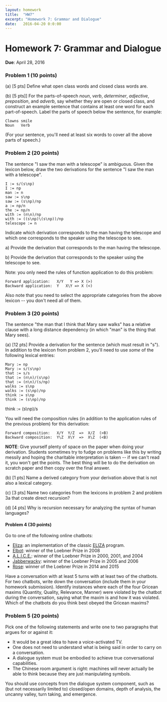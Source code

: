 ```yaml
---
layout: homework
title:  "HW7"
excerpt: "Homework 7: Grammar and Dialogue"
date:   2016-04-20 0:0:00
---
```


# Homework 7: Grammar and Dialogue

**Due**: April 28, 2016

### Problem 1 (10 points)

(a) [5 pts] Define what open class words and closed class words are.

(b) [5 pts]] For the parts-of-speech *noun*, *verb*, *determiner*, *adjective*, *preposition*, and *adverb*, say whether they are open or closed class, and construct an example sentence that contains at least one word for each part-of-speech. Label the parts of speech below the sentence, for example:

	Clowns smile
	Noun   Verb

(For your sentence, you'll need at least six words to cover all the above parts of speech.)

### Problem 2 (20 points)

The sentence "I saw the man with a telescope" is ambiguous. Given the lexicon below, draw the two derivations for the sentence "I saw the man with a telescope". 

	I := s/(s\np)
	I := np
	man := n 
	saw := s\np
	saw := (s\np)/np 
	a := np/n
	the := np/n
	with := (n\n)/np
	with := ((s\np)\(s\np))/np
	telescope := n

Indicate which derivation corresponds to the man having the telescope and which one corresponds to the speaker using the telescope to see.

a) Provide the derivation that corresponds to the man having the telescope.

b) Provide the derivation that corresponds to the speaker using the telescope to see.

Note: you only need the rules of function application to do this problem:

	Forward application:   X/Y   Y => X (>)
	Backward application:  Y   X\Y => X (<)

Also note that you need to select the appropriate categories from the above lexicon -- you don't need all of them.

### Problem 3 (20 points)

The sentence "the man that I think that Mary saw walks" has a relative clause with a long distance dependency (in which "man" is the thing that Mary sees).

(a) [12 pts] Provide a derivation for the sentence (which must result in "s"). In addition to the lexicon from problem 2, you'll need to use *some* of the following lexical entries:

	Mary := np
	Mary := s/(s\np)
	that := s/s
	that := (n\n)/(s\np)
	that := (n\n)/(s/np)
	walks := s\np
	walks := (s\np)/np
	think := s\np
	think := (s\np)/np
  think := (s\np)/s
  
You will need the composition rules (in addition to the application rules of the previous problem) for this derivation:

	Forward composition:   X/Y  Y/Z  =>  X/Z  (>B)
	Backward composition:  Y\Z  X\Y  =>  X\Z  (<B)

**NOTE**: Give yourself plenty of space on the paper when doing your derivation. Students sometimes try to fudge on problems like this by writing messily and hoping the charitable interpretation is taken -- if we can't read it, you won't get the points. The best thing will be to do the derivation on scratch paper and then copy over the final answer.

(b) [1 pts] Name a derived category from your derivation above that is not also a lexical category.

(c) [3 pts] Name two categories from the lexicons in problem 2 and problem 3a that create direct recursion? 

(d) [4 pts] Why is recursion necessary for analyzing the syntax of human languages?

#### Problem 4 (30 points)

Go to one of the following online chatbots:

- [Eliza](http://www-ai.ijs.si/eliza/eliza.html): an implementation of the classic [ELIZA](https://en.wikipedia.org/wiki/ELIZA) program.
- [Elbot](http://www.elbot.com/): winner of the Loebner Prize in 2008
- [A.L.I.C.E.](http://alice.pandorabots.com/): winner of the Loebner Prize in 2000, 2001, and 2004
- [Jabberwacky](http://www.jabberwacky.com/): winner of the Loebner Prize in 2005 and 2006
- [Rose](http://brilligunderstanding.com/rosedemo.html): winner of the Loebner Prize in 2014 and 2015

Have a conversation with at least 5 turns with at least two of the chatbots. For two chatbots, write down the conversation (include them in your homework submission). Identify instances where each of the four Gricean maxims (Quantity, Quality, Relevance, Manner) were violated by the chatbot during the conversation, saying what the maxim is and how it was violated. Which of the chatbots do you think best obeyed the Gricean maxims?

### Problem 5 (20 points)

Pick one of the following statements and write one to two paragraphs that argues for or against it:

- It would be a great idea to have a voice-activated TV.
- One does not need to understand what is being said in order to carry on a conversation.
- A dialogue system must be embodied to achieve true conversational capabilities.
- The Chinese room argument is right: machines will never actually be able to think because they are just manipulating symbols.

You should use concepts from the dialogue system component, such as (but not necessarily limited to) closed/open domains, depth of analysis, the uncanny valley, turn taking, and emergence.